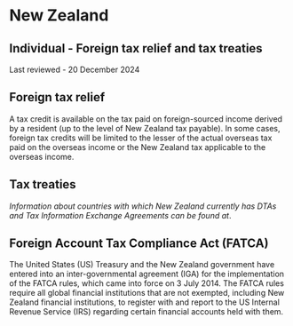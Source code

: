 # New Zealand
## Individual - Foreign tax relief and tax treaties
Last reviewed - 20 December 2024
## Foreign tax relief
A tax credit is available on the tax paid on foreign-sourced income derived by a resident (up to the level of New Zealand tax payable). In some cases, foreign tax credits will be limited to the lesser of the actual overseas tax paid on the overseas income or the New Zealand tax applicable to the overseas income.
## Tax treaties
_Information about countries with which New Zealand currently has DTAs and Tax Information Exchange Agreements can be found at_.
## Foreign Account Tax Compliance Act (FATCA) 
The United States (US) Treasury and the New Zealand government have entered into an inter-governmental agreement (IGA) for the implementation of the FATCA rules, which came into force on 3 July 2014. The FATCA rules require all global financial institutions that are not exempted, including New Zealand financial institutions, to register with and report to the US Internal Revenue Service (IRS) regarding certain financial accounts held with them.

